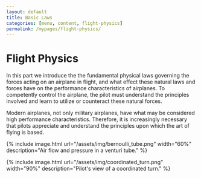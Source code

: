 ```yaml
---
layout: default
title: Basic Laws
categories: [menu, content, flight-physics]
permalink: /mypages/flight-physics/
---
```


# Flight Physics

In this part we introduce the  the fundamental physical laws governing the forces acting on an airplane in flight, and what effect these natural laws and forces have on the performance characteristics of airplanes. To competently control the airplane, the pilot must understand the principles involved and learn to utilize or counteract these natural forces.

Modern airplanes, not only military airplanes, have what may be considered high performance characteristics. Therefore, it is increasingly necessary that pilots appreciate and understand the principles upon which the art of flying is based.

{% include image.html
  url="/assets/img/bernoulli_tube.png"
  width="60%"
  description="Air flow and pressure in a venturi tube."
  %}

{% include image.html
  url="/assets/img/coordinated_turn.png"
  width="90%"
  description="Pilot's view of a coordinated turn."
  %}
